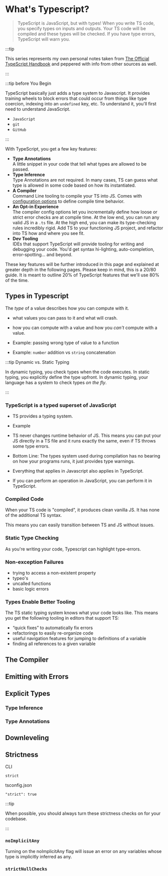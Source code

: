 # What's Typescript?

>  TypeScript is JavaScript, but with types! When you write TS code, you specify types on inputs and outputs. Your TS code will be compiled and these types will be checked. If you have type errors, TypeScript will warn you.

:::tip

This series represents my own personal notes taken from [The Official TypeScript Handbook](https://www.typescriptlang.org/docs/handbook/intro.html) and peppered with info from other sources as well.

:::


:::tip before You Begin

TypeScript basically just adds a type system to Javascript. It provides training wheels to block errors that could occur from things like type coercion, indexing into an `undefined` key, etc. To understand it, you'll first need to understand JavaScript.

- `JavaScript`
- `git`
- `GitHub`

:::

With TypeScript, you get a few key features:

- **Type Annotations**\
    A little snippet in your code that tell what types are allowed to be passed.
- **Type Inference**\
    Type Annotations are not required. In many cases, TS can guess what type is allowed in some code based on how its instantiated.
- **A Compiler**\
    Command Line tooling to compile your TS into JS. Comes with [configuration options](https://www.typescriptlang.org/tsconfig#strict) to define compile time behavior.
- **An Opt-in Experience**\
    The compiler config options let you incrementally define how loose or strict error checks are at compile time. At the low end, you can run any valid JS in a `.ts` file. At the high end, you can make its type-checking rules incredibly rigid. Add TS to your functioning JS project, and refactor into TS how and where you see fit.
- **Dev Tooling**\
    IDEs that support TypeScript will provide tooling for writing and debugging your code. You'd get syntax hi-lighting, auto-completion, error-spotting... and beyond.

These key features will be further introduced in this page and explained at greater depth in the following pages. Please keep in mind, this is a 20/80 guide. It is meant to outline 20% of TypeScript features that we'll use 80% of the time.

## Types in Typescript

The *type* of a value describes how you can compute with it.

- what values you can pass to it and what will crash.
- how you can compute with a value and how you *can't* compute with a value.

- Example: passing wrong type of value to a function
- Example: `number` addition vs `string` concatenation

:::tip Dynamic vs. Static Typing

In dynamic typing, you check types when the code executes. In static typing, you explicitly define the type upfront. In dynamic typing, your language has a system to check types *on the fly*.

:::


### TypeScript is a typed superset of JavaScript

- TS provides a typing system.

- Example

- TS never changes runtime behavior of JS. This means you can put your JS directly in a TS file and it runs exactly the same, even if TS throws some type errors. 

- Bottom Line: The types system used during compilation has no bearing on how your programs runs, it just provides type warnings.

- Everything that applies in Javascript also applies in TypeScript.

- If you can perform an operation in JavaScript, you can perform it in TypeScript.

### Compiled Code

When your TS code is "compiled", it produces clean vanilla JS. It has none of the additional TS syntax.

This means you can easily transition between TS and JS without issues.


### Static Type Checking

As you're writing your code, Typescript can highlight type-errors.

<!-- Provide an example -->

### Non-exception Failures

- trying to access a non-existent property
- typeo's
- uncalled functions
- basic logic errors

### Types Enable Better Tooling

The TS static typing system knows what your code looks like. This means you get the following tooling in editors that support TS:

- “quick fixes” to automatically fix errors
- refactorings to easily re-organize code
- useful navigation features for jumping to definitions of a variable
- finding all references to a given variable


## The Compiler

## Emitting with Errors

## Explicit Types

### Type Inference
### Type Annotations

## Downleveling

## Strictness

CLI 

`strict`

tsconfig.json

`"strict": true`

:::tip

When possible, you should always turn these strictness checks on for your codebase.

:::

### `noImplicitAny`

Turning on the noImplicitAny flag will issue an error on any variables whose type is implicitly inferred as any.

### `strictNullChecks`

